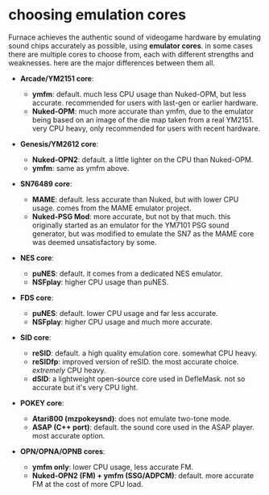 # choosing emulation cores

Furnace achieves the authentic sound of videogame hardware by emulating sound chips accurately as possible, using **emulator cores**. in some cases there are multiple cores to choose from, each with different strengths and weaknesses. here are the major differences between them all.

- **Arcade/YM2151 core**:
  - **ymfm**: default. much less CPU usage than Nuked-OPM, but less accurate. recommended for users with last-gen or earlier hardware.
  - **Nuked-OPM**: much more accurate than ymfm, due to the emulator being based on an image of the die map taken from a real YM2151. very CPU heavy, only recommended for users with recent hardware.

- **Genesis/YM2612 core**:
  - **Nuked-OPN2**: default. a little lighter on the CPU than Nuked-OPM.
  - **ymfm**: same as ymfm above.

- **SN76489 core**:
  - **MAME**: default. less accurate than Nuked, but with lower CPU usage. comes from the MAME emulator project.
  - **Nuked-PSG Mod**: more accurate, but not by that much. this originally started as an emulator for the YM7101 PSG sound generator, but was modified to emulate the SN7 as the MAME core was deemed unsatisfactory by some.

- **NES core**:
  - **puNES**: default. it comes from a dedicated NES emulator.
  - **NSFplay**: higher CPU usage than puNES.

- **FDS core**:
  - **puNES**: default. lower CPU usage and far less accurate.
  - **NSFplay**: higher CPU usage and much more accurate.

- **SID core**:
  - **reSID**: default. a high quality emulation core. somewhat CPU heavy.
  - **reSIDfp**: improved version of reSID. the most accurate choice. _extremely_ CPU heavy.
  - **dSID**: a lightweight open-source core used in DefleMask. not so accurate but it's very CPU light.

- **POKEY core**:
  - **Atari800 (mzpokeysnd)**: does not emulate two-tone mode.
  - **ASAP (C++ port)**: default. the sound core used in the ASAP player. most accurate option.

- **OPN/OPNA/OPNB cores**:
  - **ymfm only**: lower CPU usage, less accurate FM.
  - **Nuked-OPN2 (FM) + ymfm (SSG/ADPCM)**: default. more accurate FM at the cost of more CPU load.

